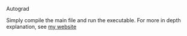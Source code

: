 Autograd

Simply compile the main file and run the executable. For more in depth explanation, see [my website](https://rancidponcho.github.io/)
